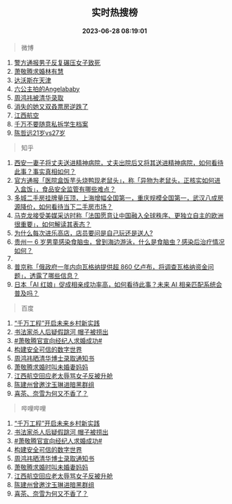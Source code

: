 <div align="center"><h2>实时热搜榜</h2><h4>2023-06-28 08:19:01</h4></div>

> 微博  

1. [警方通报男子反复碾压女子致死](https://s.weibo.com/weibo?q=%23%E8%AD%A6%E6%96%B9%E9%80%9A%E6%8A%A5%E7%94%B7%E5%AD%90%E5%8F%8D%E5%A4%8D%E7%A2%BE%E5%8E%8B%E5%A5%B3%E5%AD%90%E8%87%B4%E6%AD%BB%23&t=31&band_rank=1&Refer=top)<br />
2. [萧敬腾求婚林有慧](https://s.weibo.com/weibo?q=%23%E8%90%A7%E6%95%AC%E8%85%BE%E6%B1%82%E5%A9%9A%E6%9E%97%E6%9C%89%E6%85%A7%23&t=31&band_rank=2&Refer=top)<br />
3. [达沃斯在天津](https://s.weibo.com/weibo?q=%23%E8%BE%BE%E6%B2%83%E6%96%AF%E5%9C%A8%E5%A4%A9%E6%B4%A5%23&t=31&band_rank=3&Refer=top)<br />
4. [六公主拍的Angelababy](https://s.weibo.com/weibo?q=%23%E5%85%AD%E5%85%AC%E4%B8%BB%E6%8B%8D%E7%9A%84Angelababy%23&t=31&band_rank=4&Refer=top)<br />
5. [周鸿祎被清华录取](https://s.weibo.com/weibo?q=%23%E5%91%A8%E9%B8%BF%E7%A5%8E%E8%A2%AB%E6%B8%85%E5%8D%8E%E5%BD%95%E5%8F%96%23&t=31&band_rank=5&Refer=top)<br />
6. [消失的她又双叒票房逆跌了](https://s.weibo.com/weibo?q=%23%E6%B6%88%E5%A4%B1%E7%9A%84%E5%A5%B9%E5%8F%88%E5%8F%8C%E5%8F%92%E7%A5%A8%E6%88%BF%E9%80%86%E8%B7%8C%E4%BA%86%23&t=31&band_rank=6&Refer=top)<br />
7. [江西航空](https://s.weibo.com/weibo?q=%E6%B1%9F%E8%A5%BF%E8%88%AA%E7%A9%BA&t=31&band_rank=7&Refer=top)<br />
8. [千万不要随意私拆学生档案](https://s.weibo.com/weibo?q=%23%E5%8D%83%E4%B8%87%E4%B8%8D%E8%A6%81%E9%9A%8F%E6%84%8F%E7%A7%81%E6%8B%86%E5%AD%A6%E7%94%9F%E6%A1%A3%E6%A1%88%23&t=31&band_rank=8&Refer=top)<br />
9. [陈哲远21岁vs27岁](https://s.weibo.com/weibo?q=%23%E9%99%88%E5%93%B2%E8%BF%9C21%E5%B2%81vs27%E5%B2%81%23&t=31&band_rank=9&Refer=top)<br />

> 知乎  

1. [西安一妻子将丈夫送进精神病院，丈夫出院后又将其送进精神病院，如何看待此事？事实真相如何？](https://www.zhihu.com/question/608899147)<br />
2. [官方通报「医院盒饭芋头烧鸭现老鼠头」，称「异物为老鼠头，正核实如何进入盒饭」，食品安全监管有哪些难点？](https://www.zhihu.com/question/609038262)<br />
3. [多城二手房挂牌量压顶，上海增幅全国第一，重庆规模全国第一，武汉八成房源降价，如何看待当下二手房市场？](https://www.zhihu.com/question/608945751)<br />
4. [马克龙接受美媒采访时称「法国愿意让中国融入全球秩序、更独立自主的欧洲很重要」，如何解读其表态？](https://www.zhihu.com/question/608830423)<br />
5. [为什么每次进乐高店，店员要问是自己玩还是送人?](https://www.zhihu.com/question/579923538)<br />
6. [贵州一 6 岁男童感染食脑虫，曾到海边游泳，什么是食脑虫？感染后治疗情况如何？](https://www.zhihu.com/question/608893347)<br />
7. []()<br />
8. [普京称「俄政府一年内向瓦格纳提供超 860 亿卢布，将调查瓦格纳资金问题」，透露了哪些信息？](https://www.zhihu.com/question/609049162)<br />
9. [日本「AI 红娘」促成相亲成功率高，如何看待此事？未来 AI 相亲匹配系统会普及吗？](https://www.zhihu.com/question/608916386)<br />

> 百度  

1. [“千万工程”开启未来乡村新实践](https://www.baidu.com/s?wd=%E2%80%9C%E5%8D%83%E4%B8%87%E5%B7%A5%E7%A8%8B%E2%80%9D%E5%BC%80%E5%90%AF%E6%9C%AA%E6%9D%A5%E4%B9%A1%E6%9D%91%E6%96%B0%E5%AE%9E%E8%B7%B5&sa=fyb_news&rsv_dl=fyb_news)<br />
2. [书法家杀人后疑假跳河 帽子被捞出](https://www.baidu.com/s?wd=%E4%B9%A6%E6%B3%95%E5%AE%B6%E6%9D%80%E4%BA%BA%E5%90%8E%E7%96%91%E5%81%87%E8%B7%B3%E6%B2%B3+%E5%B8%BD%E5%AD%90%E8%A2%AB%E6%8D%9E%E5%87%BA&sa=fyb_news&rsv_dl=fyb_news)<br />
3. [#萧敬腾官宣向经纪人求婚成功#](https://www.baidu.com/s?wd=%23%E8%90%A7%E6%95%AC%E8%85%BE%E5%AE%98%E5%AE%A3%E5%90%91%E7%BB%8F%E7%BA%AA%E4%BA%BA%E6%B1%82%E5%A9%9A%E6%88%90%E5%8A%9F%23&sa=fyb_news&rsv_dl=fyb_news)<br />
4. [构建安全可信的数字世界](https://www.baidu.com/s?wd=%E6%9E%84%E5%BB%BA%E5%AE%89%E5%85%A8%E5%8F%AF%E4%BF%A1%E7%9A%84%E6%95%B0%E5%AD%97%E4%B8%96%E7%95%8C&sa=fyb_news&rsv_dl=fyb_news)<br />
5. [周鸿祎晒清华博士录取通知书](https://www.baidu.com/s?wd=%E5%91%A8%E9%B8%BF%E7%A5%8E%E6%99%92%E6%B8%85%E5%8D%8E%E5%8D%9A%E5%A3%AB%E5%BD%95%E5%8F%96%E9%80%9A%E7%9F%A5%E4%B9%A6&sa=fyb_news&rsv_dl=fyb_news)<br />
6. [萧敬腾求婚时叫未婚妻妈妈](https://www.baidu.com/s?wd=%E8%90%A7%E6%95%AC%E8%85%BE%E6%B1%82%E5%A9%9A%E6%97%B6%E5%8F%AB%E6%9C%AA%E5%A9%9A%E5%A6%BB%E5%A6%88%E5%A6%88&sa=fyb_news&rsv_dl=fyb_news)<br />
7. [江西航空回应老太辱骂女子反被升舱](https://www.baidu.com/s?wd=%E6%B1%9F%E8%A5%BF%E8%88%AA%E7%A9%BA%E5%9B%9E%E5%BA%94%E8%80%81%E5%A4%AA%E8%BE%B1%E9%AA%82%E5%A5%B3%E5%AD%90%E5%8F%8D%E8%A2%AB%E5%8D%87%E8%88%B1&sa=fyb_news&rsv_dl=fyb_news)<br />
8. [陈建州曾邀沈玉琳进暗黑群组](https://www.baidu.com/s?wd=%E9%99%88%E5%BB%BA%E5%B7%9E%E6%9B%BE%E9%82%80%E6%B2%88%E7%8E%89%E7%90%B3%E8%BF%9B%E6%9A%97%E9%BB%91%E7%BE%A4%E7%BB%84&sa=fyb_news&rsv_dl=fyb_news)<br />
9. [喜茶、奈雪为何又不香了？](https://www.baidu.com/s?wd=%E5%96%9C%E8%8C%B6%E3%80%81%E5%A5%88%E9%9B%AA%E4%B8%BA%E4%BD%95%E5%8F%88%E4%B8%8D%E9%A6%99%E4%BA%86%EF%BC%9F&sa=fyb_news&rsv_dl=fyb_news)<br />

> 哔哩哔哩  

1. [“千万工程”开启未来乡村新实践](https://www.baidu.com/s?wd=%E2%80%9C%E5%8D%83%E4%B8%87%E5%B7%A5%E7%A8%8B%E2%80%9D%E5%BC%80%E5%90%AF%E6%9C%AA%E6%9D%A5%E4%B9%A1%E6%9D%91%E6%96%B0%E5%AE%9E%E8%B7%B5&sa=fyb_news&rsv_dl=fyb_news)<br />
2. [书法家杀人后疑假跳河 帽子被捞出](https://www.baidu.com/s?wd=%E4%B9%A6%E6%B3%95%E5%AE%B6%E6%9D%80%E4%BA%BA%E5%90%8E%E7%96%91%E5%81%87%E8%B7%B3%E6%B2%B3+%E5%B8%BD%E5%AD%90%E8%A2%AB%E6%8D%9E%E5%87%BA&sa=fyb_news&rsv_dl=fyb_news)<br />
3. [#萧敬腾官宣向经纪人求婚成功#](https://www.baidu.com/s?wd=%23%E8%90%A7%E6%95%AC%E8%85%BE%E5%AE%98%E5%AE%A3%E5%90%91%E7%BB%8F%E7%BA%AA%E4%BA%BA%E6%B1%82%E5%A9%9A%E6%88%90%E5%8A%9F%23&sa=fyb_news&rsv_dl=fyb_news)<br />
4. [构建安全可信的数字世界](https://www.baidu.com/s?wd=%E6%9E%84%E5%BB%BA%E5%AE%89%E5%85%A8%E5%8F%AF%E4%BF%A1%E7%9A%84%E6%95%B0%E5%AD%97%E4%B8%96%E7%95%8C&sa=fyb_news&rsv_dl=fyb_news)<br />
5. [周鸿祎晒清华博士录取通知书](https://www.baidu.com/s?wd=%E5%91%A8%E9%B8%BF%E7%A5%8E%E6%99%92%E6%B8%85%E5%8D%8E%E5%8D%9A%E5%A3%AB%E5%BD%95%E5%8F%96%E9%80%9A%E7%9F%A5%E4%B9%A6&sa=fyb_news&rsv_dl=fyb_news)<br />
6. [萧敬腾求婚时叫未婚妻妈妈](https://www.baidu.com/s?wd=%E8%90%A7%E6%95%AC%E8%85%BE%E6%B1%82%E5%A9%9A%E6%97%B6%E5%8F%AB%E6%9C%AA%E5%A9%9A%E5%A6%BB%E5%A6%88%E5%A6%88&sa=fyb_news&rsv_dl=fyb_news)<br />
7. [江西航空回应老太辱骂女子反被升舱](https://www.baidu.com/s?wd=%E6%B1%9F%E8%A5%BF%E8%88%AA%E7%A9%BA%E5%9B%9E%E5%BA%94%E8%80%81%E5%A4%AA%E8%BE%B1%E9%AA%82%E5%A5%B3%E5%AD%90%E5%8F%8D%E8%A2%AB%E5%8D%87%E8%88%B1&sa=fyb_news&rsv_dl=fyb_news)<br />
8. [陈建州曾邀沈玉琳进暗黑群组](https://www.baidu.com/s?wd=%E9%99%88%E5%BB%BA%E5%B7%9E%E6%9B%BE%E9%82%80%E6%B2%88%E7%8E%89%E7%90%B3%E8%BF%9B%E6%9A%97%E9%BB%91%E7%BE%A4%E7%BB%84&sa=fyb_news&rsv_dl=fyb_news)<br />
9. [喜茶、奈雪为何又不香了？](https://www.baidu.com/s?wd=%E5%96%9C%E8%8C%B6%E3%80%81%E5%A5%88%E9%9B%AA%E4%B8%BA%E4%BD%95%E5%8F%88%E4%B8%8D%E9%A6%99%E4%BA%86%EF%BC%9F&sa=fyb_news&rsv_dl=fyb_news)<br />
